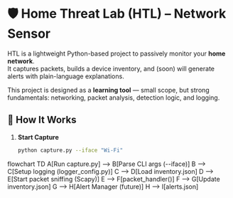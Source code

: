 # 🛡️ Home Threat Lab (HTL) – Network Sensor

HTL is a lightweight Python-based project to passively monitor your **home network**.  
It captures packets, builds a device inventory, and (soon) will generate alerts with plain-language explanations.  

This project is designed as a **learning tool** — small scope, but strong fundamentals: networking, packet analysis, detection logic, and logging.


## 🚀 How It Works

1. **Start Capture**
   ```bash
   python capture.py --iface "Wi-Fi"
   

flowchart TD
A[Run capture.py] --> B[Parse CLI args (--iface)]
B --> C[Setup logging (logger_config.py)]
C --> D[Load inventory.json]
D --> E[Start packet sniffing (Scapy)]
E --> F[packet_handler()]
F --> G[Update inventory.json]
G --> H[Alert Manager (future)]
H --> I[alerts.json]
